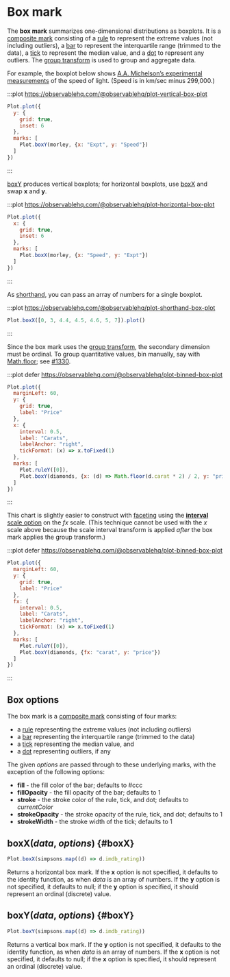 <script setup>

import * as Plot from "@observablehq/plot";
import * as d3 from "d3";
import {shallowRef, onMounted} from "vue";
import morley from "../data/morley.ts";

const diamonds = shallowRef([]);

onMounted(() => {
  d3.csv("../data/diamonds.csv", d3.autoType).then((data) => (diamonds.value = data));
});

</script>

# Box mark

The **box mark** summarizes one-dimensional distributions as boxplots. It is a [composite mark](../features/marks.md#marks) consisting of a [rule](./rule.md) to represent the extreme values (not including outliers), a [bar](./bar.md) to represent the interquartile range (trimmed to the data), a [tick](./tick.md) to represent the median value, and a [dot](./dot.md) to represent any outliers. The [group transform](../transforms/group.md) is used to group and aggregate data.

For example, the boxplot below shows [A.A. Michelson’s experimental measurements](https://stat.ethz.ch/R-manual/R-devel/library/datasets/html/morley.html) of the speed of light. (Speed is in km/sec minus 299,000.)

:::plot https://observablehq.com/@observablehq/plot-vertical-box-plot
```js
Plot.plot({
  y: {
    grid: true,
    inset: 6
  },
  marks: [
    Plot.boxY(morley, {x: "Expt", y: "Speed"})
  ]
})
```
:::

[boxY](#boxY) produces vertical boxplots; for horizontal boxplots, use [boxX](#boxX) and swap **x** and **y**.

:::plot https://observablehq.com/@observablehq/plot-horizontal-box-plot
```js
Plot.plot({
  x: {
    grid: true,
    inset: 6
  },
  marks: [
    Plot.boxX(morley, {x: "Speed", y: "Expt"})
  ]
})
```
:::

As [shorthand](../features/shorthand.md), you can pass an array of numbers for a single boxplot.

:::plot https://observablehq.com/@observablehq/plot-shorthand-box-plot
```js
Plot.boxX([0, 3, 4.4, 4.5, 4.6, 5, 7]).plot()
```
:::

Since the box mark uses the [group transform](../transforms/group.md), the secondary dimension must be ordinal. To group quantitative values, bin manually, say with [Math.floor](https://developer.mozilla.org/en-US/docs/Web/JavaScript/Reference/Global_Objects/Math/floor); see [#1330](https://github.com/observablehq/plot/issues/1330).

:::plot defer https://observablehq.com/@observablehq/plot-binned-box-plot
```js
Plot.plot({
  marginLeft: 60,
  y: {
    grid: true,
    label: "Price"
  },
  x: {
    interval: 0.5,
    label: "Carats",
    labelAnchor: "right",
    tickFormat: (x) => x.toFixed(1)
  },
  marks: [
    Plot.ruleY([0]),
    Plot.boxY(diamonds, {x: (d) => Math.floor(d.carat * 2) / 2, y: "price"})
  ]
})
```
:::

This chart is slightly easier to construct with [faceting](../features/facets.md) using the [**interval** scale option](../features/scales.md#scale-transforms) on the *fx* scale. (This technique cannot be used with the *x* scale above because the scale interval transform is applied *after* the box mark applies the group transform.)

:::plot defer https://observablehq.com/@observablehq/plot-binned-box-plot
```js
Plot.plot({
  marginLeft: 60,
  y: {
    grid: true,
    label: "Price"
  },
  fx: {
    interval: 0.5,
    label: "Carats",
    labelAnchor: "right",
    tickFormat: (x) => x.toFixed(1)
  },
  marks: [
    Plot.ruleY([0]),
    Plot.boxY(diamonds, {fx: "carat", y: "price"})
  ]
})
```
:::

## Box options

The box mark is a [composite mark](../features/marks.md#marks) consisting of four marks:

* a [rule](../marks/rule.md) representing the extreme values (not including outliers)
* a [bar](../marks/bar.md) representing the interquartile range (trimmed to the data)
* a [tick](../marks/tick.md) representing the median value, and
* a [dot](../marks/dot.md) representing outliers, if any

The given *options* are passed through to these underlying marks, with the exception of the following options:

* **fill** - the fill color of the bar; defaults to #ccc
* **fillOpacity** - the fill opacity of the bar; defaults to 1
* **stroke** - the stroke color of the rule, tick, and dot; defaults to *currentColor*
* **strokeOpacity** - the stroke opacity of the rule, tick, and dot; defaults to 1
* **strokeWidth** - the stroke width of the tick; defaults to 1

## boxX(*data*, *options*) {#boxX}

```js
Plot.boxX(simpsons.map((d) => d.imdb_rating))
```

Returns a horizontal box mark. If the **x** option is not specified, it defaults to the identity function, as when *data* is an array of numbers. If the **y** option is not specified, it defaults to null; if the **y** option is specified, it should represent an ordinal (discrete) value.

## boxY(*data*, *options*) {#boxY}

```js
Plot.boxY(simpsons.map((d) => d.imdb_rating))
```

Returns a vertical box mark. If the **y** option is not specified, it defaults to the identity function, as when *data* is an array of numbers. If the **x** option is not specified, it defaults to null; if the **x** option is specified, it should represent an ordinal (discrete) value.
